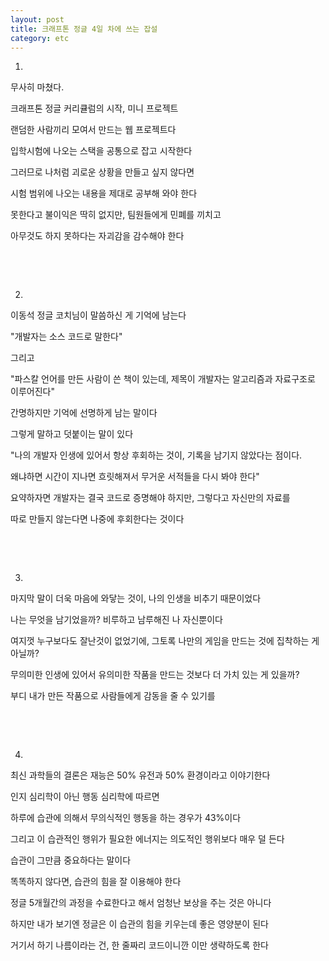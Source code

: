 ```yaml
---
layout: post
title: 크래프톤 정글 4일 차에 쓰는 잡설
category: etc
---
```


01.

무사히 마쳤다.

크래프톤 정글 커리큘럼의 시작, 미니 프로젝트

랜덤한 사람끼리 모여서 만드는 웹 프로젝트다 

입학시험에 나오는 스택을 공통으로 잡고 시작한다 

그러므로 나처럼 괴로운 상황을 만들고 싶지 않다면

시험 범위에 나오는 내용을 제대로 공부해 와야 한다

못한다고 불이익은 딱히 없지만, 팀원들에게 민폐를 끼치고

아무것도 하지 못하다는 자괴감을 감수해야 한다  

&nbsp; 

&nbsp;

02.

이동석 정글 코치님이 말씀하신 게 기억에 남는다

"개발자는 소스 코드로 말한다"

그리고

"파스칼 언어를 만든 사람이 쓴 책이 있는데, 제목이 개발자는 알고리즘과 자료구조로 이루어진다"

간명하지만 기억에 선명하게 남는 말이다

그렇게 말하고 덧붙이는 말이 있다

"나의 개발자 인생에 있어서 항상 후회하는 것이, 기록을 남기지 않았다는 점이다. 

왜냐하면 시간이 지나면 흐릿해져서 무거운 서적들을 다시 봐야 한다"

요약하자면 개발자는 결국 코드로 증명해야 하지만, 그렇다고 자신만의 자료를

따로 만들지 않는다면 나중에 후회한다는 것이다

&nbsp;

&nbsp;

03.

마지막 말이 더욱 마음에 와닿는 것이, 나의 인생을 비추기 때문이었다

나는 무엇을 남기었을까? 비루하고 남루해진 나 자신뿐이다

여지껏 누구보다도 잘난것이 없었기에, 그토록 나만의 게임을 만드는 것에 집착하는 게 아닐까?

무의미한 인생에 있어서 유의미한 작품을 만드는 것보다 더 가치 있는 게 있을까?

부디 내가 만든 작품으로 사람들에게 감동을 줄 수 있기를

&nbsp;

&nbsp;

04.

최신 과학들의 결론은 재능은 50% 유전과 50% 환경이라고 이야기한다

인지 심리학이 아닌 행동 심리학에 따르면 

하루에 습관에 의해서 무의식적인 행동을 하는 경우가 43%이다

그리고 이 습관적인 행위가 필요한 에너지는 의도적인 행위보다 매우 덜 든다

습관이 그만큼 중요하다는 말이다

똑똑하지 않다면, 습관의 힘을 잘 이용해야 한다

정글 5개월간의 과정을 수료한다고 해서 엄청난 보상을 주는 것은 아니다

하지만 내가 보기엔 정글은 이 습관의 힘을 키우는데 좋은 영양분이 된다

거기서 하기 나름이라는 건, 한 줄짜리 코드이니깐 이만 생략하도록 한다

&nbsp;

&nbsp;

